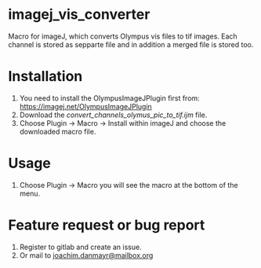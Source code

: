 # imagej_vis_converter

Macro for imageJ, which converts Olympus vis files to tif images. Each channel 
is stored as sepparte file and in addition a merged file is stored too.

# Installation
1.  You need to install the OlympusImageJPlugin first from: 
    https://imagej.net/OlympusImageJPlugin
2.  Download the *convert_channels_olymus_pic_to_tif.ijm* file.
3.  Choose Plugin -> Macro -> Install within imageJ and choose the downloaded
    macro file.

# Usage
1.  Choose Plugin -> Macro you will see the macro at the bottom of the menu.


# Feature request or bug report
1.  Register to gitlab and create an issue.
2.  Or mail to joachim.danmayr@mailbox.org

